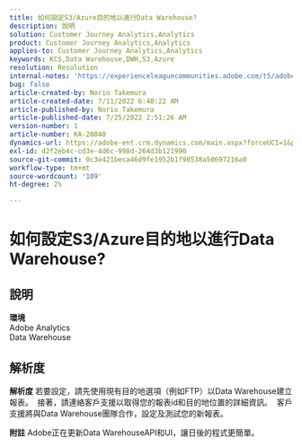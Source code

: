 ```yaml
---
title: 如何設定S3/Azure目的地以進行Data Warehouse?
description: 說明
solution: Customer Journey Analytics,Analytics
product: Customer Journey Analytics,Analytics
applies-to: Customer Journey Analytics,Analytics
keywords: KCS,Data Warehouse,DWH,S3,Azure
resolution: Resolution
internal-notes: 'https://experienceleaguecommunities.adobe.com/t5/adobe-analytics-ideas/amazon-s3-support-for-data-warehouse/idi-p/341037  Azure example: https://jira.corp.adobe.com/browse/AN-259530  S3 example: https://jira.corp.adobe.com/browse/AN-294769'
bug: false
article-created-by: Norio Takemura
article-created-date: 7/11/2022 6:40:22 AM
article-published-by: Norio Takemura
article-published-date: 7/25/2022 2:51:26 AM
version-number: 1
article-number: KA-20048
dynamics-url: https://adobe-ent.crm.dynamics.com/main.aspx?forceUCI=1&pagetype=entityrecord&etn=knowledgearticle&id=d6a3af53-e400-ed11-82e4-00224809f805
exl-id: d2f2eb4c-cd3e-4d6c-998d-264d3b121990
source-git-commit: 0c3e421beca46d9fe1952b1f98538a50697216a0
workflow-type: tm+mt
source-wordcount: '109'
ht-degree: 2%

---
```


# 如何設定S3/Azure目的地以進行Data Warehouse?

## 說明

<b>環境</b>
<br>Adobe Analytics
<br>Data Warehouse

## 解析度


<b>解析度</b>
若要設定，請先使用現有目的地選項（例如FTP）以Data Warehouse建立報表。  接著，請連絡客戶支援以取得您的報表id和目的地位置的詳細資訊。  客戶支援將與Data Warehouse團隊合作，設定及測試您的新報表。

<b>附註</b>
Adobe正在更新Data WarehouseAPI和UI，讓日後的程式更簡單。
